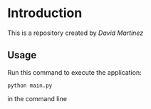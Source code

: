 # Introduction


This is a repository created by *David Martinez*


## Usage


Run this command to execute the application:


`python main.py`

in the command line

 

```

